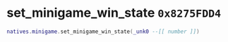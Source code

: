 # set_minigame_win_state `0x8275FDD4`

```lua
natives.minigame.set_minigame_win_state(_unk0 --[[ number ]])
```